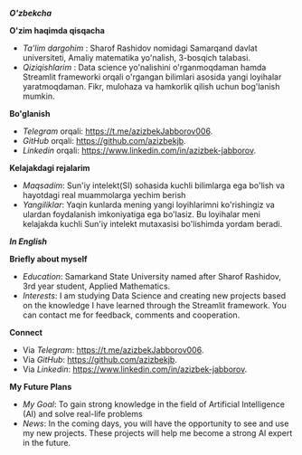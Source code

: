 ***O'zbekcha***

**O'zim haqimda qisqacha**
- _Ta'lim dargohim_ : Sharof Rashidov nomidagi Samarqand davlat universiteti, 
Amaliy matematika yo'nalish, 3-bosqich talabasi.
- _Qiziqishlarim_ : Data science yo'nalishini o'rganmoqdaman hamda Streamlit frameworki orqali o'rgangan bilimlari asosida yangi loyihalar yaratmoqdaman. Fikr, mulohaza va hamkorlik qilish uchun bog'lanish mumkin.


**Bo'glanish**
- _Telegram_ orqali: https://t.me/azizbekJabborov006. 
- _GitHub_ orqali: https://github.com/azizbekjb. 
- _Linkedin_ orqali: https://www.linkedin.com/in/azizbek-jabborov.

  
**Kelajakdagi rejalarim**
- _Maqsadim_: Sun'iy intelekt(SI) sohasida kuchli bilimlarga ega bo'lish va hayotdagi real muammolarga yechim berish
- _Yangiliklar_: Yaqin kunlarda mening yangi loyihlarimni ko'rishingiz va ulardan foydalanish imkoniyatiga ega bo'lasiz. Bu loyihalar meni kelajakda kuchli Sun'iy intelekt mutaxasisi bo'lishimda yordam beradi.
  
***In English***
  
**Briefly about myself**
- _Education_: Samarkand State University named after Sharof Rashidov,
3rd year student, Applied Mathematics.
- _Interests_: I am studying Data Science and creating new projects based on the knowledge I have learned through the Streamlit framework. You can contact me for feedback, comments and cooperation.

**Connect**
- Via _Telegram_: https://t.me/azizbekJabborov006.
- Via _GitHub_: https://github.com/azizbekjb.
- Via _Linkedin_: https://www.linkedin.com/in/azizbek-jabborov.

**My Future Plans**
- _My Goal_: To gain strong knowledge in the field of Artificial Intelligence (AI) and solve real-life problems
- _News_: In the coming days, you will have the opportunity to see and use my new projects. These projects will help me become a strong AI expert in the future.
